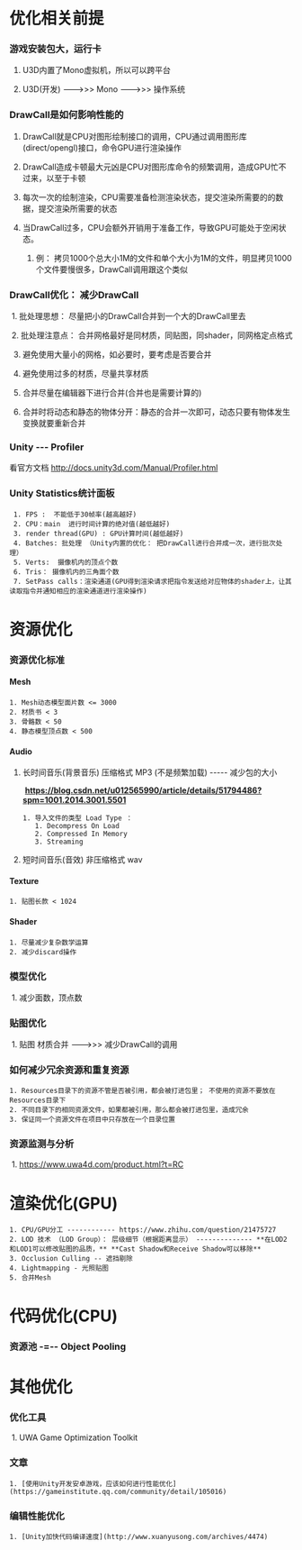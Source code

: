 # 优化相关前提



### 游戏安装包大，运行卡

1. U3D内置了Mono虚拟机，所以可以跨平台

2. U3D(开发) --->>> Mono --->>> 操作系统

### DrawCall是如何影响性能的

 1. DrawCall就是CPU对图形绘制接口的调用，CPU通过调用图形库(direct/opengl)接口，命令GPU进行渲染操作

 2. DrawCall造成卡顿最大元凶是CPU对图形库命令的频繁调用，造成GPU忙不过来，以至于卡顿

 3. 每次一次的绘制渲染，CPU需要准备检测渲染状态，提交渲染所需要的的数据，提交渲染所需要的状态

 4. 当DrawCall过多，CPU会额外开销用于准备工作，导致GPU可能处于空闲状态。

     1. 例： 拷贝1000个总大小1M的文件和单个大小为1M的文件，明显拷贝1000个文件要慢很多，DrawCall调用跟这个类似

        

### DrawCall优化：  减少DrawCall

​	1. 批处理思想： 尽量把小的DrawCall合并到一个大的DrawCall里去

​	2. 批处理注意点： 合并网格最好是同材质，同贴图，同shader，同网格定点格式

 3. 避免使用大量小的网格，如必要时，要考虑是否要合并

 4. 避免使用过多的材质，尽量共享材质

 5. 合并尽量在编辑器下进行合并(合并也是需要计算的)

 6. 合并时将动态和静态的物体分开：静态的合并一次即可，动态只要有物体发生变换就要重新合并

    

### Unity --- Profiler

看官方文档  http://docs.unity3d.com/Manual/Profiler.html

### Unity Statistics统计面板

	 1. FPS :  不能低于30帧率(越高越好)
  	 2. CPU：main  进行时间计算的绝对值(越低越好) 
  	 3. render thread(GPU) : GPU计算时间(越低越好) 
  	 4. Batches: 批处理 （Unity内置的优化： 把DrawCall进行合并成一次，进行批次处理）
  	 5. Verts:  摄像机内的顶点个数
  	 6. Tris： 摄像机内的三角面个数
  	 7. SetPass calls：渲染通道(GPU得到渲染请求把指令发送给对应物体的shader上，让其读取指令并通知相应的渲染通道进行渲染操作)



# 资源优化



### 资源优化标准

#### Mesh

	1. Mesh动态模型面片数 <= 3000
 	2. 材质书 < 3
 	3. 骨骼数 < 50
 	4. 静态模型顶点数 < 500

#### Audio

   1. 长时间音乐(背景音乐) 压缩格式 MP3 (不是频繁加载)  ----- 减少包的大小

      ​    **https://blog.csdn.net/u012565990/article/details/51794486?spm=1001.2014.3001.5501**

          1. 导入文件的类型 Load Type ：
             1. Decompress On Load
             2. Compressed In Memory
             3. Streaming

   2. 短时间音乐(音效) 非压缩格式  wav  

#### Texture

 	1. 贴图长款 < 1024

#### Shader

	1. 尽量减少复杂数学运算
 	2. 减少discard操作

### 模型优化

​	1. 减少面数，顶点数

### 贴图优化

​	1. 贴图 材质合并 --->>> 减少DrawCall的调用  

### 如何减少冗余资源和重复资源

	1. Resources目录下的资源不管是否被引用，都会被打进包里； 不使用的资源不要放在Resources目录下
 	2. 不同目录下的相同资源文件，如果都被引用，那么都会被打进包里，造成冗余
 	3. 保证同一个资源文件在项目中只存放在一个目录位置

### 资源监测与分析

​	1. https://www.uwa4d.com/product.html?t=RC

# 渲染优化(GPU)



	1. CPU/GPU分工 ------------ https://www.zhihu.com/question/21475727
 	2. LOD 技术 （LOD Group）： 层级细节（根据距离显示） -------------- **在LOD2和LOD1可以修改贴图的品质，** **Cast Shadow和Receive Shadow可以移除**
 	3. Occlusion Culling -- 遮挡剔除
 	4. Lightmapping - 光照贴图
 	5. 合并Mesh



# 代码优化(CPU)

### 资源池 -=-- Object Pooling





# 其他优化



### 优化工具

​	1. UWA Game Optimization Toolkit



### 文章

	1. [使用Unity开发安卓游戏，应该如何进行性能优化](https://gameinstitute.qq.com/community/detail/105016)



### 编辑性能优化

	1. [Unity加快代码编译速度](http://www.xuanyusong.com/archives/4474)































​	

